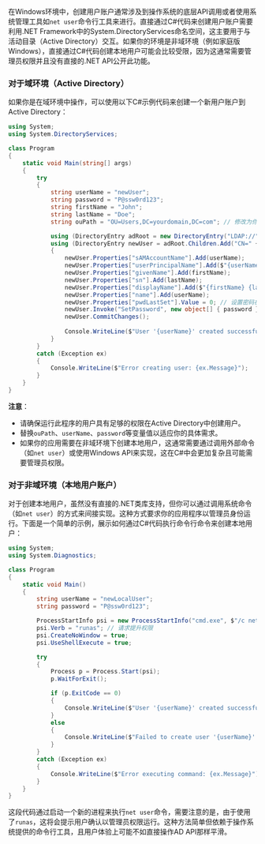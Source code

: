 在Windows环境中，创建用户账户通常涉及到操作系统的底层API调用或者使用系统管理工具如`net user`命令行工具来进行。直接通过C#代码来创建用户账户需要利用.NET Framework中的System.DirectoryServices命名空间，这主要用于与活动目录（Active Directory）交互。如果你的环境是非域环境（例如家庭版Windows），直接通过C#代码创建本地用户可能会比较受限，因为这通常需要管理员权限并且没有直接的.NET API公开此功能。

### 对于域环境（Active Directory）

如果你是在域环境中操作，可以使用以下C#示例代码来创建一个新用户账户到Active Directory：

```c#
using System;
using System.DirectoryServices;

class Program
{
    static void Main(string[] args)
    {
        try
        {
            string userName = "newUser";
            string password = "P@ssw0rd123";
            string firstName = "John";
            string lastName = "Doe";
            string ouPath = "OU=Users,DC=yourdomain,DC=com"; // 修改为你的组织单元路径

            using (DirectoryEntry adRoot = new DirectoryEntry("LDAP://" + ouPath))
            using (DirectoryEntry newUser = adRoot.Children.Add("CN=" + userName, "user"))
            {
                newUser.Properties["sAMAccountName"].Add(userName);
                newUser.Properties["userPrincipalName"].Add($"{userName}@yourdomain.com"); // 根据实际情况调整
                newUser.Properties["givenName"].Add(firstName);
                newUser.Properties["sn"].Add(lastName);
                newUser.Properties["displayName"].Add($"{firstName} {lastName}");
                newUser.Properties["name"].Add(userName);
                newUser.Properties["pwdLastSet"].Value = 0; // 设置密码在下次登录时必须更改
                newUser.Invoke("SetPassword", new object[] { password });
                newUser.CommitChanges();
                
                Console.WriteLine($"User '{userName}' created successfully.");
            }
        }
        catch (Exception ex)
        {
            Console.WriteLine($"Error creating user: {ex.Message}");
        }
    }
}
```

**注意**：

- 请确保运行此程序的用户具有足够的权限在Active Directory中创建用户。
- 替换`ouPath`、`userName`、`password`等变量值以适应你的具体需求。
- 如果你的应用需要在非域环境下创建本地用户，这通常需要通过调用外部命令（如`net user`）或使用Windows API来实现，这在C#中会更加复杂且可能需要管理员权限。

### 对于非域环境（本地用户账户）

对于创建本地用户，虽然没有直接的.NET类库支持，但你可以通过调用系统命令（如`net user`）的方式来间接实现。这种方式要求你的应用程序以管理员身份运行。下面是一个简单的示例，展示如何通过C#代码执行命令行命令来创建本地用户：

```c#
using System;
using System.Diagnostics;

class Program
{
    static void Main()
    {
        string userName = "newLocalUser";
        string password = "P@ssw0rd123";

        ProcessStartInfo psi = new ProcessStartInfo("cmd.exe", $"/c net user {userName} {password} /add");
        psi.Verb = "runas"; // 请求提升权限
        psi.CreateNoWindow = true;
        psi.UseShellExecute = true;

        try
        {
            Process p = Process.Start(psi);
            p.WaitForExit();

            if (p.ExitCode == 0)
            {
                Console.WriteLine($"User '{userName}' created successfully.");
            }
            else
            {
                Console.WriteLine($"Failed to create user '{userName}'. Error code: {p.ExitCode}");
            }
        }
        catch (Exception ex)
        {
            Console.WriteLine($"Error executing command: {ex.Message}");
        }
    }
}
```

这段代码通过启动一个新的进程来执行`net user`命令，需要注意的是，由于使用了`runas`，这将会提示用户确认以管理员权限运行。这种方法简单但依赖于操作系统提供的命令行工具，且用户体验上可能不如直接操作AD API那样平滑。